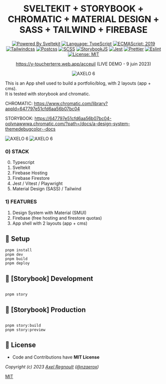 <div align="center">

# SVELTEKIT + STORYBOOK + CHROMATIC + MATERIAL DESIGN + SASS + TAILWIND + FIREBASE

[![Powered By Sveltekit](https://img.shields.io/badge/powered%20by-svelte-FF3C02.svg?style=flat&logo=svelte)](https://kit.svelte.dev/) [![Language: TypeScript](https://img.shields.io/badge/language-typescript-blue.svg?style=flat&logo=typescript)](https://www.typescriptlang.org/) [![ECMAScript: 2019](https://img.shields.io/badge/ES-9-F7DF1E.svg?style=flat&logo=javascript)](https://github.com/tc39/ecma262) [![Tailwindcss](https://img.shields.io/badge/Tailwindcss-CSS--Framework-%2338B2AC?logo=tailwindcss)](https://tailwindcss.com) [![Postcss](https://img.shields.io/badge/Postcss-style-%23DD3A0A?style=flat&logo=postcss)](https://postcss.org) [![SCSS](https://img.shields.io/badge/SCSS-Style-%23CC6699?style=flat&logo=sass)](https://sass-lang.com/) [![StorybookJS](https://img.shields.io/badge/Storybook-UI--Webcomponent--tool-%23FF4785?style=flat&logo=storybook)](https://storybook.js.org/) [![Jest](https://img.shields.io/badge/Jest-Unit--Testing--Framework-%23C21325?style=flat&logo=jest)](https://jestjs.io/) [![Prettier](https://img.shields.io/badge/Prettier-code--formatter-%23F7B93E?style=flat&logo=prettier)](https://prettier.io/) [![Eslint](https://img.shields.io/badge/Eslint-linter-%234B32C3?style=flat&logo=eslint)](https://eslint.org/) [![License: MIT](https://img.shields.io/badge/license-MIT-brightgreen.svg?style=flat&logo=license)](https://github.com/navneetsharmaui/sveltekit-blog/blob/main/LICENSE)

<https://y-toucherterre.web.app/acceuil> (LIVE DEMO - 9 juin 2023)

![AXELO 6](https://github.com/nzaero/axelo3-sveltekit-turborepo-storybook-tailwind-firebase/blob/main/DOC/d.png)


</div>


This is an App shell used to build a portfolio/blog, with 2 layouts (app + cms).  
It is tested with storybook and chromatic.

CHROMATIC: https://www.chromatic.com/library?appId=647797e51cfd6aa56b07bc04

STORYBOOK: https://647797e51cfd6aa56b07bc04-oolvnawwwa.chromatic.com/?path=/docs/a-design-system-themedebugcolor--docs

![AXELO 6](https://github.com/nzaero/axelo3-sveltekit-turborepo-storybook-tailwind-firebase/blob/main/DOC/b.png)
![AXELO 6](https://github.com/nzaero/axelo3-sveltekit-turborepo-storybook-tailwind-firebase/blob/main/DOC/a.png)

### 0) STACK

0. Typescript
1. Sveltekit
2. Firebase Hosting
3. Firebase Firestore
4. Jest / Vitest / Playwright
5. Material Design (SASS) / Tailwind

### 1) FEATURES

1. Design System with Material (SMUI)
2. Firebase (free hosting and firestore quotas)
3. App shell with 2 layouts (app + cms)

## 📜 Setup
`pnpm install`  
`pnpm dev`  
`pnpm build`  
`pnpm deploy`


## 📜 [Storybook] Development

```

pnpm story

```

## 📜 [Storybook] Production

```

pnpm story:build
pnpm story:preview

```


## 💫 License

- Code and Contributions have **MIT License**

_Copyright (c) 2023 [Axel Regnoult](https://www.linkedin.com/in/regnou/) ([@nzaerox](https://twitter.com/nzaerox))_

[MIT](https://github.com/sveltejs/kit/blob/master/LICENSE)

